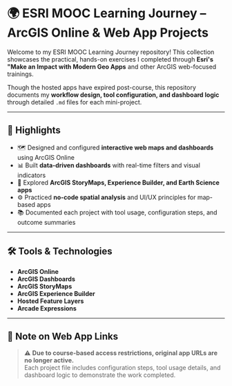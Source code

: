 # 🌍 ESRI MOOC Learning Journey – ArcGIS Online & Web App Projects

Welcome to my ESRI MOOC Learning Journey repository! This collection showcases the practical, hands-on exercises I completed through **Esri's "Make an Impact with Modern Geo Apps** and other ArcGIS web-focused trainings.

Though the hosted apps have expired post-course, this repository documents my **workflow design, tool configuration, and dashboard logic** through detailed `.md` files for each mini-project.

---

## 📌 Highlights

- 🗺️ Designed and configured **interactive web maps and dashboards** using ArcGIS Online  
- 📊 Built **data-driven dashboards** with real-time filters and visual indicators  
- 🧩 Explored **ArcGIS StoryMaps, Experience Builder, and Earth Science apps**  
- ⚙️ Practiced **no-code spatial analysis** and UI/UX principles for map-based apps  
- 📚 Documented each project with tool usage, configuration steps, and outcome summaries

---

## 🛠️ Tools & Technologies

- **ArcGIS Online**
- **ArcGIS Dashboards**
- **ArcGIS StoryMaps**
- **ArcGIS Experience Builder**
- **Hosted Feature Layers**
- **Arcade Expressions**
---

## 📝 Note on Web App Links

> ⚠️ **Due to course-based access restrictions, original app URLs are no longer active.**  
> Each project file includes configuration steps, tool usage details, and dashboard logic to demonstrate the work completed.
